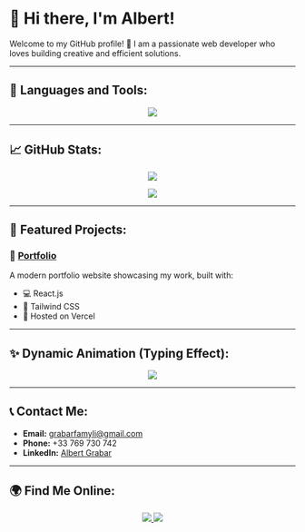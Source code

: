 # 👋 Hi there, I'm **Albert**!  
Welcome to my GitHub profile! 🚀 I am a passionate web developer who loves building creative and efficient solutions.

---

## 🔧 **Languages and Tools:**
<p align="center">
  <img src="https://skillicons.dev/icons?i=js,react,nodejs,html,css,figma,bootstrap,git" />
</p>

---

## 📈 **GitHub Stats:**
<p align="center">
  <img src="https://github-readme-stats.vercel.app/api?username=Grabar001&show_icons=true&theme=radical&hide=prs,issues" />
</p>

<p align="center">
  <img src="https://github-readme-stats.vercel.app/api/top-langs/?username=Grabar001&layout=compact&theme=radical" />
</p>

---

## 🌟 **Featured Projects:**
### 🎨 [Portfolio](https://grabar001.github.io/Portfolio/)
A modern portfolio website showcasing my work, built with:
- 💻 React.js
- 🎨 Tailwind CSS
- 🔗 Hosted on Vercel

---

## ✨ **Dynamic Animation (Typing Effect):**
<p align="center">
  <img src="https://readme-typing-svg.herokuapp.com?font=Fira+Code&size=22&pause=2000&color=FF69B4&center=true&width=435&lines=Welcome+to+my+profile!;I+am+a+Web+Developer.;I+love+building+cool+projects!;Contact+me+below+for+collaboration." />
</p>

---

## 📞 **Contact Me:**
- **Email:** grabarfamyli@gmail.com  
- **Phone:** +33 769 730 742  
- **LinkedIn:** [Albert Grabar](https://linkedin.com/in/albert-grabar)  

---

## 🌍 **Find Me Online:**
<p align="center">
  <a href="https://linkedin.com/in/albert-grabar">
    <img src="https://img.shields.io/badge/LinkedIn-0077B5?style=for-the-badge&logo=linkedin&logoColor=white" />
  </a>
  <a href="https://github.com/Grabar001">
    <img src="https://img.shields.io/badge/GitHub-333?style=for-the-badge&logo=github&logoColor=white" />
  </a>
</p>
